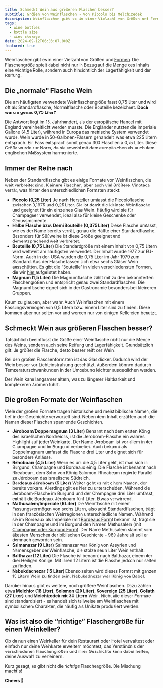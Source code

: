 ```yaml
---
title: Schmeckt Wein aus größeren Flaschen besser?
subtitle: Größen von Weinflaschen - Von Piccolo bis Melchizedek
description: Weinflaschen gibt es in einer Vielzahl von Größen und Formen. Die Flaschengröße spielt dabei nicht nur in Bezug auf die Menge des Inhalts eine wichtige Rolle, sondern auch hinsichtlich der Lagerfähigkeit und der Reifung.
tags:
  - wine bottles
  - bottle size
  - wine storage
date: 2024-09-12T06:03:07.000Z
featured: true
---
```


Weinflaschen gibt es in einer Vielzahl von Größen und [Formen](https://www.vinoteqa.com/de/blog/wines/common-bottle-shapes). Die Flaschengröße spielt dabei nicht nur in Bezug auf die Menge des Inhalts eine wichtige Rolle, sondern auch hinsichtlich der Lagerfähigkeit und der Reifung. 

## Die „normale" Flasche Wein

Die am häufigsten verwendete Weinflaschengröße fasst 0,75 Liter und wird oft als Standardflasche, Normalflasche oder Bouteille bezeichnet. **Doch warum genau 0,75 Liter?** 

Die Antwort liegt im 18. Jahrhundert, als der europäische Handel mit England vereinheitlicht werden musste. Die Engländer nutzten die imperiale Gallone (4,5 Liter), während in Europa das metrische System verwendet wurde. Wein wurde in 50-Gallonen-Fässern gehandelt, was etwa 225 Litern entsprach. Ein Fass entsprach somit genau 300 Flaschen à 0,75 Liter. Diese Größe wurde zur Norm, da sie sowohl mit dem europäischen als auch dem englischen Maßsystem harmonierte.

## Immer der Reihe nach

Neben der Standardflasche gibt es einige Formate von Weinflaschen, die weit verbreitet sind. Kleinere Flaschen, aber auch viel Größere. Vinoteqa verrät, was hinter den unterschiedlichen Formaten steckt:

- **Piccolo (0,25 Liter)** Je nach Hersteller umfasst die Piccoloflasche zwischen 0,1875 und 0,25 Liter. Sie ist damit die kleinste Weinflasche und geeignet für ein einzelnes Glas Wein. Häufig wird sie für Champagner verwendet, ideal also für kleine Geschenke oder Genussmomente.
- **Halbe Flasche bzw. Demi Bouteille (0,375 Liter)** Diese Flasche umfasst, wie es der Name bereits verrät, genau die Hälfte einer Standardflasche. Besonders für Süßweine ist diese Größe geeignet und dementsprechend weit verbreitet.
- **Bouteille (0,75 Liter)** Die Standardgröße mit einem Inhalt von 0,75 Litern wird weltweit am häufigsten verwendet. Der Inhalt wurde 1977 zur EU-Norm. Auch in den USA wurden die 0,75 Liter im Jahr 1979 zum Standard. Aus der Flasche lassen sich etwa sechs Gläser Wein ausschütten. Es gibt die “Bouteille” in vielen verschiedensten Formen, die wir [hier ](https://www.vinoteqa.com/de/blog/wines/common-bottle-shapes)aufgelistet haben.
- **Magnum (1,5 Liter)** Die Magnumflasche zählt mit zu den bekanntesten Flaschengrößen und entspricht genau zwei Standardflaschen. Die Magnumflasche eignet sich in der Gastronomie besonders bei kleineren Gruppen.

Kaum zu glauben, aber wahr. Auch Weinflaschen mit einem Fassungsvermögen von 0,5 Litern bzw. einem Liter sind zu finden. Diese kommen aber nur selten vor und werden nur von einigen Kellereien benutzt.

## Schmeckt Wein aus größeren Flaschen besser?

Tatsächlich beeinflusst die Größe einer Weinflasche nicht nur die Menge des Weins, sondern auch seine Reifung und Lagerfähigkeit. Grundsätzlich gilt: Je größer die Flasche, desto besser reift der Wein.

Bei den großen Flaschenformaten ist das Glas dicker. Dadurch wird der Wein besser vor Lichteinstrahlung geschützt. Außerdem können dadurch Temperaturschwankungen in der Umgebung leichter ausgeglichen werden.

Der Wein kann langsamer altern, was zu längerer Haltbarkeit und komplexeren Aromen führt.

## Die großen Formate der Weinflaschen

Viele der großen Formate tragen historische und meist biblische Namen, die tief in der Geschichte verwurzelt sind. Neben dem Inhalt erzählen auch die Namen dieser Flaschen spannende Geschichten. 

- **Jéroboam/Doppelmagnum (3 Liter)** Benannt nach dem ersten König des israelischen Nordreichs, ist die Jeroboam-Flasche ein wahres Highlight auf jeder Weinkarte. Der Name Jéroboam ist vor allem in der Champagne und im Burgund verbreitet. Auch bekannt als Doppelmagnum umfasst die Flasche drei Liter und eignet sich für besondere Anlässe.
- **Réhoboam (4,5 Liter)** Wenn es um die 4,5 Liter geht, ist man sich in Burgund, Champagne und Bordeaux einig. Die Flasche ist benannt nach Rheabeam, dem Sohn von König Salomon. Rheabeam regierte Parallel zu Jéroboam das israelische Südreich.
- **Bordeaux Jéroboam (5 Liter)** Weiter geht es mit einem Namen, der bereits vorkam. Allerdings gilt es hier zu unterscheiden. Während die Jéroboam-Flasche im Burgund und der Champagne drei Liter umfasst, enthält die Bordeaux Jéroboam fünf Liter. Etwas verwirrend.
- **Mathusalem/Impériale (6 Liter)** Die Weinflasche mit einem Fassungsvermögen von sechs Litern, also acht Standardflaschen, trägt in den französischen Weinregionen unterschiedliche Namen. Während sie im Bordeaux als Impériale (mit [Bordeaux Form](/de/blog/wines/common-bottle-shapes)) bekannt ist, trägt sie in der Champagne und im Burgund den Namen Methusalem (mit [Champagne oder Burgund Form](/de/blog/wines/common-bottle-shapes)). Der Name Methusalem stammt vom ältesten Menschen der biblischen Geschichte - 969 Jahre alt soll er demnach geworden sein.
- **Salmanazar (9 Liter)** Salmanazar war König von Assyrien und Namensgeber der Weinflasche, die stolze neun Liter Wein enthält.
- **Balthazar (12 Liter)** Die Flasche ist benannt nach Balthazar, einem der drei Heiligen Könige. Mit ihren 12 Litern ist die Flasche jedoch nur selten zu finden.
- **Nebukdadnezar (15 Liter)** Ebenso selten wird dieses Format mit ganzen 15 Litern Wein zu finden sein. Nebukadnezar war König von Babel.

Darüber hinaus gibt es weitere, noch größere Weinflaschen. Dazu zählen etwa **Melchior (18 Liter)**, **Solomon (20 Liter)**, **Sovereign (25 Liter)**, **Goliath (27 Liter)** und **Melchizedek mit 30 Litern** Wein. Nicht alle dieser Formate sind standardisiert - es handelt sich teilweise um Weinflaschen mit symbolischem Charakter, die häufig als Unikate produziert werden.

## Was ist also die “richtige” Flaschengröße für einen Weinkeller?

Ob du nun einen Weinkeller für dein Restaurant oder Hotel verwaltest oder einfach nur deine Weinkarte erweitern möchtest, das Verständnis der verschiedenen Flaschengrößen und ihrer Geschichte kann dabei helfen, deine Auswahl zu verfeinern. 

Kurz gesagt, es gibt nicht die _richtige_ Flaschengröße. Die Mischung macht's!

**Cheers 🍷**
